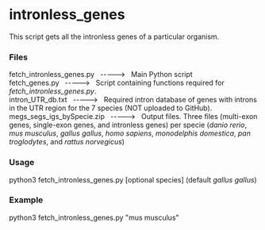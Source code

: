 # intronless_genes
This script gets all the intronless genes of a particular organism.

### Files
fetch_intronless_genes.py &nbsp; -----> &nbsp; Main Python script <br>
fetch_genes.py &nbsp; -----> &nbsp; Script containing functions required for *fetch_intronless_genes.py*. <br>
intron_UTR_db.txt &nbsp; -----> &nbsp; Required intron database of genes with introns in the UTR region for the 7 species (NOT uploaded to GitHub). <br>
megs_segs_igs_bySpecie.zip &nbsp; -----> &nbsp; Output files. Three files (multi-exon genes, single-exon genes, and intronless genes) per specie (*danio rerio*, *mus musculus*, *gallus gallus*, *homo sapiens*, *monodelphis domestica*, *pan troglodytes*, and *rattus norvegicus*)

### Usage
python3 fetch_intronless_genes.py [optional species] (default *gallus gallus*)

### Example
python3 fetch_intronless_genes.py "mus musculus"

